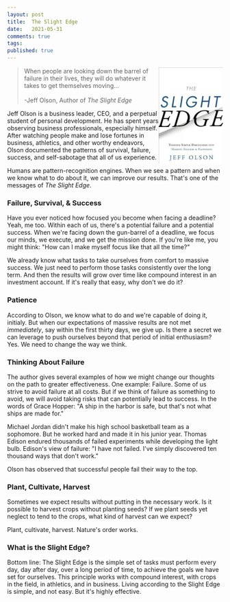 ```yaml
---
layout: post
title:  The Slight Edge
date:   2021-05-31
comments: true
tags: 
published: true
---
```


<a href="/blog/2021/05/31/the-slight-edge/"><img src="/images/the_slight_edge.jpg" align="right" width="150" padding="10" alt="The Slight Edge" title="The Slight Edge" /></a> 

>When people are looking down the barrel of failure in their lives, they will do whatever it takes to get themselves moving...<br/>&nbsp;<br/>-Jeff Olson, Author of _The Slight Edge_

Jeff Olson is a business leader, CEO, and a perpetual student of personal development. He has spent years observing business professionals, especially himself. After watching people make and lose fortunes in business, athletics, and other worthy endeavors, Olson documented the patterns of survival, failure, success, and self-sabotage that all of us experience. 

Humans are pattern-recognition engines. When we see a pattern and when we know what to do about it, we can improve our results. That's one of the messages of _The Slight Edge_.

<!--more-->

### Failure, Survival, & Success

Have you ever noticed how focused you become when facing a deadline? Yeah, me too. Within each of us, there's a potential failure and a potential success. When we're facing down the gun-barrel of a deadline, we focus our minds, we execute, and we get the mission done. If you're like me, you might think: "How can I make myself focus like that all the time?"

We already know what tasks to take ourselves from comfort to massive success. We just need to perform those tasks consistently over the long term. And then the results will grow over time like compound interest in an investment account. If it's really that easy, why don't we do it?

### Patience

According to Olson, we know what to do and we're capable of doing it, initialy. But when our expectations of massive results are not met _immediately_, say within the first thirty days, we give up. Is there a secret we can leverage to push ourselves beyond that period of initial enthusiasm? Yes. We need to change the way we think.

### Thinking About Failure

The author gives several examples of how we might change our thoughts on the path to greater effectiveness. One example: Failure. Some of us strive to avoid failure at all costs. But if we think of failure as something to avoid, we will avoid taking risks that can potentially lead to success. In the words of Grace Hopper: "A ship in the harbor is safe, but that's not what ships are made for."

Michael Jordan didn't make his high school basketball team as a sophomore. But he worked hard and made it in his junior year. Thomas Edison endured thousands of failed experiments while developing the light bulb. Edison's view of failure: "I have not failed. I've simply discovered ten thousand ways that don't work."

Olson has observed that successful people fail their way to the top. 

### Plant, Cultivate, Harvest

Sometimes we expect results without putting in the necessary work. Is it possible to harvest crops without planting seeds? If we plant seeds yet neglect to tend to the crops, what kind of harvest can we expect?

Plant, cultivate, harvest. Nature's order works.

### What is the Slight Edge?

Bottom line: The Slight Edge is the simple set of tasks must perform every day, day after day, over a long period of time, to achieve the goals we have set for ourselves. This principle works with compound interest, with crops in the field, in athletics, and in business. Living according to the Slight Edge is simple, and not easy. But it's highly effective.
